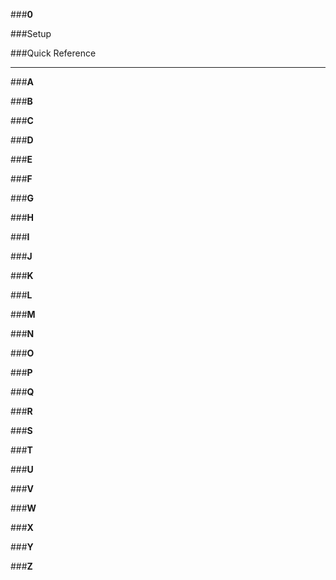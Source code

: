
###__**0**__

###Setup

###Quick Reference

----


###__**A**__


###__**B**__


###__**C**__


###__**D**__


###__**E**__


###__**F**__


###__**G**__


###__**H**__


###__**I**__


###__**J**__


###__**K**__


###__**L**__


###__**M**__


###__**N**__


###__**O**__


###__**P**__


###__**Q**__


###__**R**__


###__**S**__


###__**T**__


###__**U**__


###__**V**__


###__**W**__


###__**X**__


###__**Y**__


###__**Z**__

